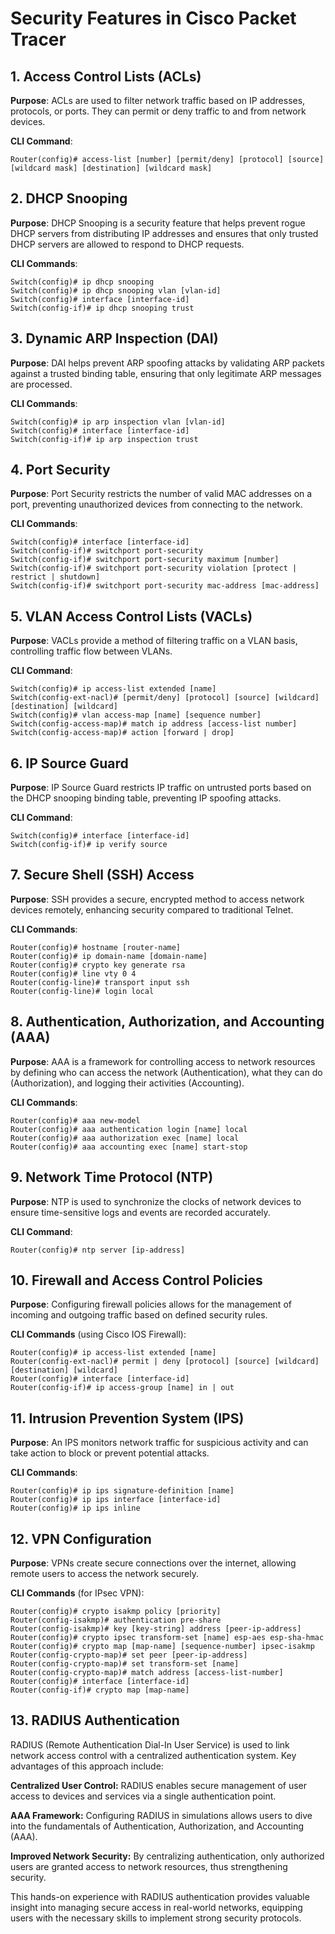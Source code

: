 
# Security Features in Cisco Packet Tracer

## 1. Access Control Lists (ACLs)
**Purpose**: ACLs are used to filter network traffic based on IP addresses, protocols, or ports. They can permit or deny traffic to and from network devices.

**CLI Command**:  

`Router(config)# access-list [number] [permit/deny] [protocol] [source] [wildcard mask] [destination] [wildcard mask]`  

## 2. DHCP Snooping

**Purpose**: DHCP Snooping is a security feature that helps prevent rogue DHCP servers from distributing IP addresses and ensures that only trusted DHCP servers are allowed to respond to DHCP requests.

**CLI Commands**:  

`Switch(config)# ip dhcp snooping`  
`Switch(config)# ip dhcp snooping vlan [vlan-id]`  
`Switch(config)# interface [interface-id]`  
`Switch(config-if)# ip dhcp snooping trust`  

## 3. Dynamic ARP Inspection (DAI)

**Purpose**: DAI helps prevent ARP spoofing attacks by validating ARP packets against a trusted binding table, ensuring that only legitimate ARP messages are processed.

**CLI Commands**:  

`Switch(config)# ip arp inspection vlan [vlan-id]`  
`Switch(config)# interface [interface-id]`  
`Switch(config-if)# ip arp inspection trust`  

## 4. Port Security

**Purpose**: Port Security restricts the number of valid MAC addresses on a port, preventing unauthorized devices from connecting to the network.

**CLI Commands**:  

`Switch(config)# interface [interface-id]`  
`Switch(config-if)# switchport port-security`  
`Switch(config-if)# switchport port-security maximum [number]`  
`Switch(config-if)# switchport port-security violation [protect | restrict | shutdown]`  
`Switch(config-if)# switchport port-security mac-address [mac-address]`  

## 5. VLAN Access Control Lists (VACLs)

**Purpose**: VACLs provide a method of filtering traffic on a VLAN basis, controlling traffic flow between VLANs.

**CLI Command**:  

`Switch(config)# ip access-list extended [name]`  
`Switch(config-ext-nacl)# [permit/deny] [protocol] [source] [wildcard] [destination] [wildcard]`  
`Switch(config)# vlan access-map [name] [sequence number]`  
`Switch(config-access-map)# match ip address [access-list number]`  
`Switch(config-access-map)# action [forward | drop]`  

## 6. IP Source Guard

**Purpose**: IP Source Guard restricts IP traffic on untrusted ports based on the DHCP snooping binding table, preventing IP spoofing attacks.

**CLI Command**:  

`Switch(config)# interface [interface-id]`  
`Switch(config-if)# ip verify source`  

## 7. Secure Shell (SSH) Access

**Purpose**: SSH provides a secure, encrypted method to access network devices remotely, enhancing security compared to traditional Telnet.

**CLI Commands**:  

`Router(config)# hostname [router-name]`  
`Router(config)# ip domain-name [domain-name]`  
`Router(config)# crypto key generate rsa`  
`Router(config)# line vty 0 4`  
`Router(config-line)# transport input ssh`  
`Router(config-line)# login local`  


## 8. Authentication, Authorization, and Accounting (AAA)

**Purpose**: AAA is a framework for controlling access to network resources by defining who can access the network (Authentication), what they can do (Authorization), and logging their activities (Accounting).

**CLI Commands**:  

`Router(config)# aaa new-model`  
`Router(config)# aaa authentication login [name] local`  
`Router(config)# aaa authorization exec [name] local`  
`Router(config)# aaa accounting exec [name] start-stop`  

## 9. Network Time Protocol (NTP)

**Purpose**: NTP is used to synchronize the clocks of network devices to ensure time-sensitive logs and events are recorded accurately.

**CLI Command**:  

`Router(config)# ntp server [ip-address]`  

## 10. Firewall and Access Control Policies

**Purpose**: Configuring firewall policies allows for the management of incoming and outgoing traffic based on defined security rules.

**CLI Commands** (using Cisco IOS Firewall):  

`Router(config)# ip access-list extended [name]`  
`Router(config-ext-nacl)# permit | deny [protocol] [source] [wildcard] [destination] [wildcard]`  
`Router(config)# interface [interface-id]`  
`Router(config-if)# ip access-group [name] in | out`  

## 11. Intrusion Prevention System (IPS)

**Purpose**: An IPS monitors network traffic for suspicious activity and can take action to block or prevent potential attacks.

**CLI Commands**:  

`Router(config)# ip ips signature-definition [name]`  
`Router(config)# ip ips interface [interface-id]`  
`Router(config)# ip ips inline`  

## 12. VPN Configuration

**Purpose**: VPNs create secure connections over the internet, allowing remote users to access the network securely.

**CLI Commands** (for IPsec VPN):  

`Router(config)# crypto isakmp policy [priority]`  
`Router(config-isakmp)# authentication pre-share`  
`Router(config-isakmp)# key [key-string] address [peer-ip-address]`  
`Router(config)# crypto ipsec transform-set [name] esp-aes esp-sha-hmac`  
`Router(config)# crypto map [map-name] [sequence-number] ipsec-isakmp`  
`Router(config-crypto-map)# set peer [peer-ip-address]`  
`Router(config-crypto-map)# set transform-set [name]`  
`Router(config-crypto-map)# match address [access-list-number]`  
`Router(config)# interface [interface-id]`  
`Router(config-if)# crypto map [map-name]`  


## 13. RADIUS Authentication

RADIUS (Remote Authentication Dial-In User Service) is used to link network access control with a centralized authentication system. Key advantages of this approach include:

**Centralized User Control:** RADIUS enables secure management of user access to devices and services via a single authentication point.

**AAA Framework:** Configuring RADIUS in simulations allows users to dive into the fundamentals of Authentication, Authorization, and Accounting (AAA).

**Improved Network Security:** By centralizing authentication, only authorized users are granted access to network resources, thus strengthening security.

This hands-on experience with RADIUS authentication provides valuable insight into managing secure access in real-world networks, equipping users with the necessary skills to implement strong security protocols.
